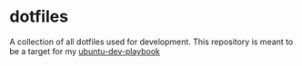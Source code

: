 # dotfiles

A collection of all dotfiles used for development. This repository is meant to
be a target for my
[ubuntu-dev-playbook](https://github.com/maladroitthief/ubuntu-dev-playbook)
